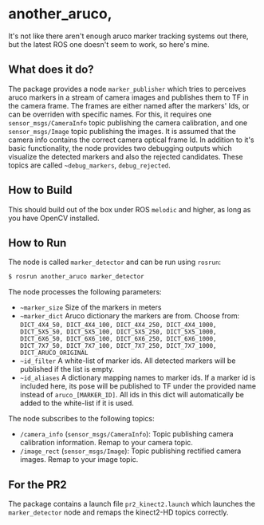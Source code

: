 # another_aruco, 
It's not like there aren't enough aruco marker tracking systems out there, but the latest ROS one doesn't seem to work, so here's mine.

## What does it do?

The package provides a node `marker_publisher` which tries to perceives aruco markers in a stream of camera images and publishes them to TF in the camera frame. The frames are either named after the markers' Ids, or can be overriden with specific names. 
For this, it requires one `sensor_msgs/CameraInfo` topic publishing the camera calibration, and one `sensor_msgs/Image` topic publishing the images.
It is assumed that the camera info contains the correct camera optical frame Id.
In addition to it's basic functionality, the node provides two debugging outputs which visualize the detected markers and also the rejected candidates. These topics are called `~debug_markers`, `debug_rejected`.

## How to Build

This should build out of the box under ROS `melodic` and higher, as long as you have OpenCV installed.

## How to Run

The node is called `marker_detector` and can be run using `rosrun`: 

```bash
$ rosrun another_aruco marker_detector
```

The node processes the following parameters:

 - `~marker_size` Size of the markers in meters
 - `~marker_dict` Aruco dictionary the markers are from. Choose from: `DICT_4X4_50, DICT_4X4_100, DICT_4X4_250, DICT_4X4_1000, DICT_5X5_50, DICT_5X5_100, DICT_5X5_250, DICT_5X5_1000, DICT_6X6_50, DICT_6X6_100, DICT_6X6_250, DICT_6X6_1000, DICT_7X7_50, DICT_7X7_100, DICT_7X7_250, DICT_7X7_1000, DICT_ARUCO_ORIGINAL`
 - `~id_filter` A white-list of marker ids. All detected markers will be published if the list is empty.
 - `~id_aliases` A dictionary mapping names to marker ids. If a marker id is included here, its pose will be published to TF under the provided name instead of `aruco_[MARKER_ID]`. All ids in this dict will automatically be added to the white-list if it is used.

The node subscribes to the following topics:

 - `/camera_info` (`sensor_msgs/CameraInfo`): Topic publishing camera calibration information. Remap to your camera topic.
 - `/image_rect` (`sensor_msgs/Image`): Topic publishing rectified camera images. Remap to your image topic.

## For the PR2

The package contains a launch file `pr2_kinect2.launch` which launches the `marker_detector` node and remaps the kinect2-HD topics correctly.